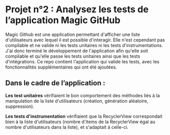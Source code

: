 <h1>Projet n°2 :  Analysez les tests de l’application Magic GitHub</h1>

Magic Github est une application permettant d'afficher une liste d'utilisateurs avec lequel il est possible d'interagir. Elle n'est cependant pas compilable et ne valide ni les tests unitaires ni les tests d'instrumentations.
J'ai donc terminé le développement de l'application afin qu'elle soit compilable et qu'elle passe les tests unitaires ainsi que les tests d'intégrations.
Ce repo contient l'application qui valide les tests, avec les fonctionnalités supplémentaires qui ont été ajoutées. 

<h2>Dans le cadre de l’application :</h2>


<b>Les test unitaires </b> vérifiaient le bon comportement des méthodes liés à la manipulation de la liste d'utilisateurs (création, génération aléatoire, suppression).

<b>Les tests d'instrumentation</b> vérifiaient que la RecyclerView correspondait bien à la liste d'utilisateurs (nombre d'items de la RecyclerView égal au nombre d'utilisateurs dans la liste), et s'adaptait à celle-ci. 

